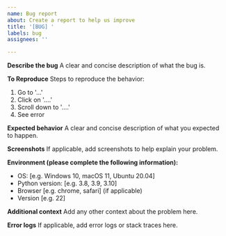 ```yaml
---
name: Bug report
about: Create a report to help us improve
title: '[BUG] '
labels: bug
assignees: ''

---
```


**Describe the bug**
A clear and concise description of what the bug is.

**To Reproduce**
Steps to reproduce the behavior:
1. Go to '...'
2. Click on '....'
3. Scroll down to '....'
4. See error

**Expected behavior**
A clear and concise description of what you expected to happen.

**Screenshots**
If applicable, add screenshots to help explain your problem.

**Environment (please complete the following information):**
 - OS: [e.g. Windows 10, macOS 11, Ubuntu 20.04]
 - Python version: [e.g. 3.8, 3.9, 3.10]
 - Browser [e.g. chrome, safari] (if applicable)
 - Version [e.g. 22]

**Additional context**
Add any other context about the problem here.

**Error logs**
If applicable, add error logs or stack traces here.
